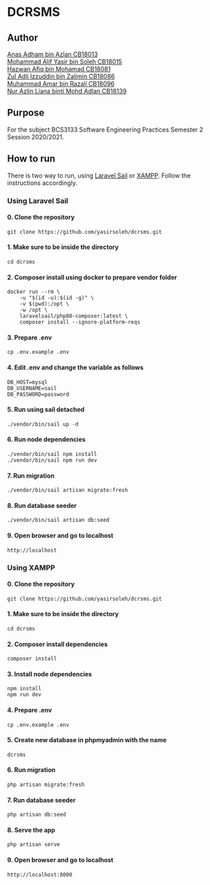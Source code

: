 # DCRSMS
## Author
[Anas Adham bin Azlan CB18013](https://github.com/AnasAdham) \
[Mohammad Alif Yasir bin Soleh CB18015](https://github.com/yasirsoleh/) \
[Hazwan Afiq bin Mohamad CB18081](https://github.com/hazwanafiqq) \
[Zul Adli Izzuddin bin Zalimin CB18086](https://github.com/zul99hack) \
[Muhammad Amar bin Razali CB18096](https://github.com/AmarRazali) \
[Nur Azlin Liana binti Mohd Adlan CB18139](https://github.com/youseethatdaisy)
## Purpose
For the subject BCS3133 Software Engineering Practices Semester 2 Session 2020/2021.
## How to run
There is two way to run, using [Laravel Sail](#using-laravel-sail) or [XAMPP](#using-xampp). Follow the instructions accordingly.
### Using Laravel Sail 
#### 0. Clone the repository
```
git clone https://github.com/yasirsoleh/dcrsms.git
```
#### 1. Make sure to be inside the directory
```
cd dcrsms
```
#### 2. Composer install using docker to prepare vendor folder
```
docker run --rm \
    -u "$(id -u):$(id -g)" \
    -v $(pwd):/opt \
    -w /opt \
    laravelsail/php80-composer:latest \
    composer install --ignore-platform-reqs
```
#### 3. Prepare .env
```
cp .env.example .env
```
#### 4. Edit .env and change the variable as follows
```
DB_HOST=mysql
DB_USERNAME=sail
DB_PASSWORD=password
```
#### 5. Run using sail detached
```
./vendor/bin/sail up -d
```
#### 6. Run node dependencies
```
./vendor/bin/sail npm install
./vendor/bin/sail npm run dev
```
#### 7. Run migration
```
./vendor/bin/sail artisan migrate:fresh
```
#### 8. Run database seeder
```
./vendor/bin/sail artisan db:seed
```
#### 9. Open browser and go to localhost
```
http://localhost
```

### Using XAMPP
#### 0. Clone the repository
```
git clone https://github.com/yasirsoleh/dcrsms.git
```
#### 1. Make sure to be inside the directory
```
cd dcrsms
```
#### 2. Composer install dependencies
```
composer install
```
#### 3. Install node dependencies
```
npm install
npm run dev
```
#### 4. Prepare .env
```
cp .env.example .env
```
#### 5. Create new database in phpmyadmin with the name
```
dcrsms
```
#### 6. Run migration
```
php artisan migrate:fresh
```
#### 7. Run database seeder
```
php artisan db:seed
```
#### 8. Serve the app
```
php artisan serve
```
#### 9. Open browser and go to localhost
```
http://localhost:8000
```
